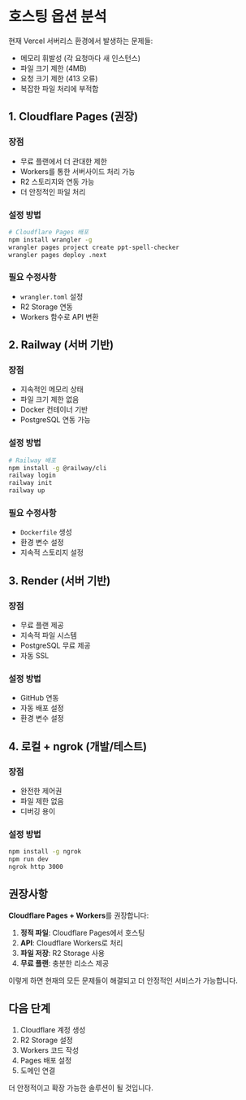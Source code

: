 # 호스팅 옵션 분석

현재 Vercel 서버리스 환경에서 발생하는 문제들:
- 메모리 휘발성 (각 요청마다 새 인스턴스)
- 파일 크기 제한 (4MB)
- 요청 크기 제한 (413 오류)
- 복잡한 파일 처리에 부적합

## 1. Cloudflare Pages (권장)

### 장점
- 무료 플랜에서 더 관대한 제한
- Workers를 통한 서버사이드 처리 가능
- R2 스토리지와 연동 가능
- 더 안정적인 파일 처리

### 설정 방법
```bash
# Cloudflare Pages 배포
npm install wrangler -g
wrangler pages project create ppt-spell-checker
wrangler pages deploy .next
```

### 필요 수정사항
- `wrangler.toml` 설정
- R2 Storage 연동
- Workers 함수로 API 변환

## 2. Railway (서버 기반)

### 장점
- 지속적인 메모리 상태
- 파일 크기 제한 없음
- Docker 컨테이너 기반
- PostgreSQL 연동 가능

### 설정 방법
```bash
# Railway 배포
npm install -g @railway/cli
railway login
railway init
railway up
```

### 필요 수정사항
- `Dockerfile` 생성
- 환경 변수 설정
- 지속적 스토리지 설정

## 3. Render (서버 기반)

### 장점
- 무료 플랜 제공
- 지속적 파일 시스템
- PostgreSQL 무료 제공
- 자동 SSL

### 설정 방법
- GitHub 연동
- 자동 배포 설정
- 환경 변수 설정

## 4. 로컬 + ngrok (개발/테스트)

### 장점
- 완전한 제어권
- 파일 제한 없음
- 디버깅 용이

### 설정 방법
```bash
npm install -g ngrok
npm run dev
ngrok http 3000
```

## 권장사항

**Cloudflare Pages + Workers**를 권장합니다:

1. **정적 파일**: Cloudflare Pages에서 호스팅
2. **API**: Cloudflare Workers로 처리
3. **파일 저장**: R2 Storage 사용
4. **무료 플랜**: 충분한 리소스 제공

이렇게 하면 현재의 모든 문제들이 해결되고 더 안정적인 서비스가 가능합니다.

## 다음 단계

1. Cloudflare 계정 생성
2. R2 Storage 설정
3. Workers 코드 작성
4. Pages 배포 설정
5. 도메인 연결

더 안정적이고 확장 가능한 솔루션이 될 것입니다.